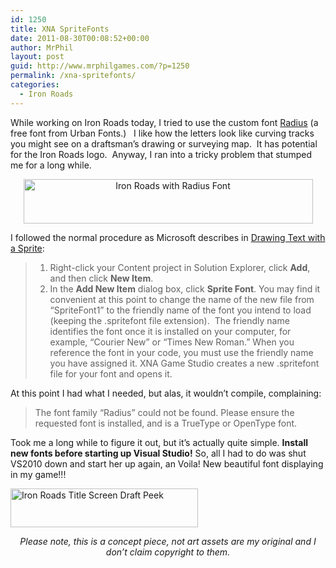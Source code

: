 ```yaml
---
id: 1250
title: XNA SpriteFonts
date: 2011-08-30T00:08:52+00:00
author: MrPhil
layout: post
guid: http://www.mrphilgames.com/?p=1250
permalink: /xna-spritefonts/
categories:
  - Iron Roads
---
```

While working on Iron Roads today, I tried to use the custom font [Radius](http://www.urbanfonts.com/fonts/Radius.htm) (a free font from Urban Fonts.)   I like how the letters look like curving tracks you might see on a draftsman&#8217;s drawing or surveying map.  It has potential for the Iron Roads logo.  Anyway, I ran into a tricky problem that stumped me for a long while.

<p style="text-align: center;">
  <a href="http://www.mrphilgames.com/wp-content/uploads/2011/08/Iron-Roads-with-Radius-Font.png"><img class="size-full wp-image-1252 aligncenter" title="Iron Roads with Radius Font" src="http://www.mrphilgames.com/wp-content/uploads/2011/08/Iron-Roads-with-Radius-Font.png" alt="Iron Roads with Radius Font" width="463" height="71" srcset="http://www.mrphilgames.com/wp-content/uploads/2011/08/Iron-Roads-with-Radius-Font.png 661w, http://www.mrphilgames.com/wp-content/uploads/2011/08/Iron-Roads-with-Radius-Font-300x46.png 300w" sizes="(max-width: 463px) 100vw, 463px" /></a>
</p>

I followed the normal procedure as Microsoft describes in [Drawing Text with a Sprite](http://msdn.microsoft.com/en-us/library/bb447673(v=XNAGameStudio.40).aspx):

>   1. Right-click your Content project in Solution Explorer, click **Add**, and then click **New Item**.
>   2. In the **Add New Item** dialog box, click **Sprite Font**. You may find it convenient at this point to change the name of the new file from &#8220;SpriteFont1&#8221; to the friendly name of the font you intend to load (keeping the .spritefont file extension).  The friendly name identifies the font once it is installed on your computer, for example, &#8220;Courier New&#8221; or &#8220;Times New Roman.&#8221; When you reference the font in your code, you must use the friendly name you have assigned it. XNA Game Studio creates a new .spritefont file for your font and opens it.

At this point I had what I needed, but alas, it wouldn&#8217;t compile, complaining:

> The font family &#8220;Radius&#8221; could not be found. Please ensure the requested font is installed, and is a TrueType or OpenType font.

Took me a long while to figure it out, but it&#8217;s actually quite simple. **Install new fonts before starting up Visual Studio!** So, all I had to do was shut VS2010 down and start her up again, an Voila! New beautiful font displaying in my game!!!

[<img class="aligncenter size-medium wp-image-1258" title="Iron Roads Title Screen Draft Peek" src="http://www.mrphilgames.com/wp-content/uploads/2011/08/Iron-Roads-Title-Screen-Draft-Peek-300x62.png" alt="Iron Roads Title Screen Draft Peek" width="300" height="62" srcset="http://www.mrphilgames.com/wp-content/uploads/2011/08/Iron-Roads-Title-Screen-Draft-Peek-300x62.png 300w, http://www.mrphilgames.com/wp-content/uploads/2011/08/Iron-Roads-Title-Screen-Draft-Peek.png 615w" sizes="(max-width: 300px) 100vw, 300px" />](http://www.mrphilgames.com/wp-content/uploads/2011/08/Iron-Roads-Title-Screen-Draft-Peek.png)

<p style="text-align: center;">
  <em>Please note, this is a concept piece, not art assets are my original and I don&#8217;t claim copyright to them.</em>
</p>